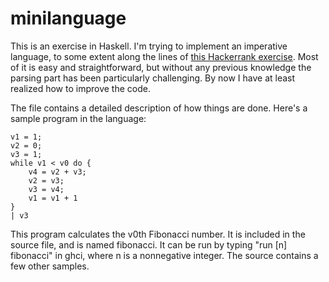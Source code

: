# minilanguage

This is an exercise in Haskell. I'm trying to implement an imperative language, to some extent along the lines of [this Hackerrank exercise](https://www.hackerrank.com/challenges/while-language-fp/problem). Most of it is easy and straightforward, but without any previous knowledge the parsing part has been particularly challenging. By now I have at least realized how to improve the code.

The file contains a detailed description of how things are done. Here's a sample program in the language:

    v1 = 1;
    v2 = 0;
    v3 = 1;
    while v1 < v0 do {
        v4 = v2 + v3;
        v2 = v3;
        v3 = v4;
        v1 = v1 + 1
    }   
    | v3

This program calculates the v0th Fibonacci number. It is included in the source file, and is named fibonacci. It can be run by typing "run [n] fibonacci" in ghci, where n is a nonnegative integer. The source contains a few other samples.
